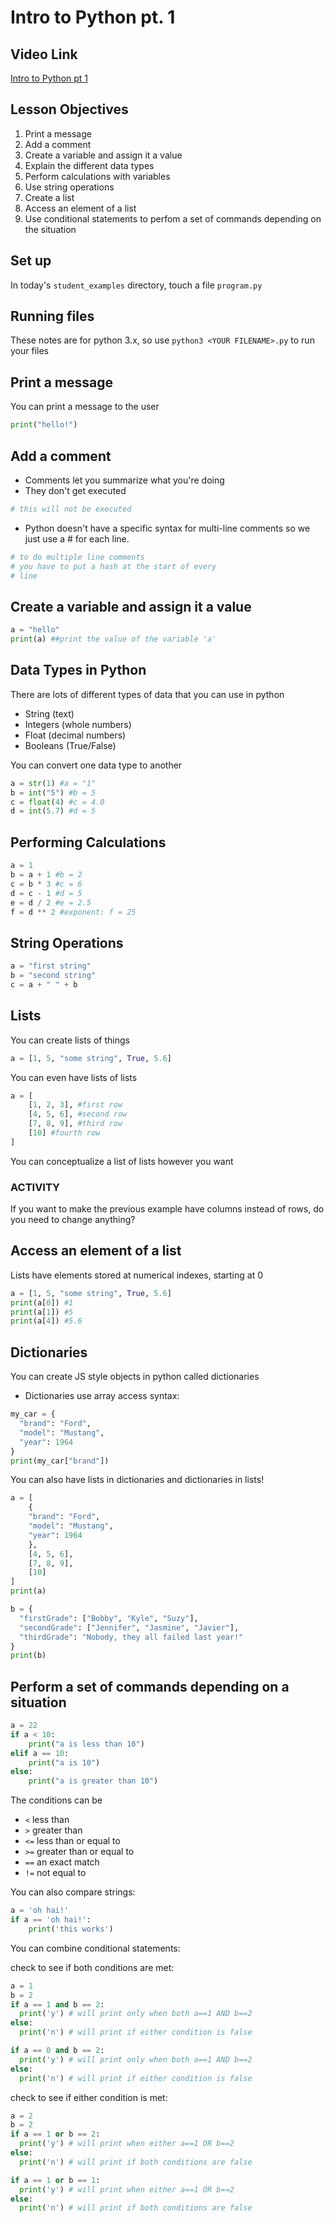 

# Intro to Python pt. 1

## Video Link

[Intro to Python pt 1](https://www.youtube.com/watch?v=h6vNf4_6ldc&list=PLdnONIhPScSQqXfMndCJRYWQl-0uApORf&index=19)

## Lesson Objectives

1. Print a message
1. Add a comment
1. Create a variable and assign it a value
1. Explain the different data types
1. Perform calculations with variables
1. Use string operations
1. Create a list
1. Access an element of a list
1. Use conditional statements to perfom a set of commands depending on the situation


## Set up

In today's `student_examples` directory, touch a file `program.py`


## Running files

These notes are for python 3.x, so use `python3 <YOUR FILENAME>.py` to run your files

## Print a message

You can print a message to the user

```python
print("hello!")
```

## Add a comment

- Comments let you summarize what you're doing
- They don't get executed

```python
# this will not be executed
```

- Python doesn't have a specific syntax for multi-line comments so we just use a # for each line.

```python
# to do multiple line comments
# you have to put a hash at the start of every
# line
```

## Create a variable and assign it a value

```python
a = "hello"
print(a) ##print the value of the variable 'a'
```

## Data Types in Python

There are lots of different types of data that you can use in python

- String (text)
- Integers (whole numbers)
- Float (decimal numbers)
- Booleans (True/False)

You can convert one data type to another

```python
a = str(1) #a = "1"
b = int("5") #b = 5
c = float(4) #c = 4.0
d = int(5.7) #d = 5
```

## Performing Calculations

```python
a = 1
b = a + 1 #b = 2
c = b * 3 #c = 6
d = c - 1 #d = 5
e = d / 2 #e = 2.5
f = d ** 2 #exponent: f = 25
```

## String Operations

```python
a = "first string"
b = "second string"
c = a + " " + b
```

## Lists

You can create lists of things

```python
a = [1, 5, "some string", True, 5.6]
```

You can even have lists of lists

```python
a = [
    [1, 2, 3], #first row
    [4, 5, 6], #second row
    [7, 8, 9], #third row
    [10] #fourth row
]
```

You can conceptualize a list of lists however you want

### ACTIVITY

If you want to make the previous example have columns instead of rows, do you need to change anything?

## Access an element of a list

Lists have elements stored at numerical indexes, starting at 0

```python
a = [1, 5, "some string", True, 5.6]
print(a[0]) #1
print(a[1]) #5
print(a[4]) #5.6
```

## Dictionaries

You can create JS style objects in python called dictionaries
- Dictionaries use array access syntax:

```python
my_car = {
  "brand": "Ford",
  "model": "Mustang",
  "year": 1964
}
print(my_car["brand"])
```

You can also have lists in dictionaries and dictionaries in lists!

```python
a = [
    {
    "brand": "Ford",
    "model": "Mustang",
    "year": 1964
    },
    [4, 5, 6],
    [7, 8, 9],
    [10]
]
print(a)

b = {
  "firstGrade": ["Bobby", "Kyle", "Suzy"],
  "secondGrade": ["Jennifer", "Jasmine", "Javier"],
  "thirdGrade": "Nobody, they all failed last year!"
}
print(b)
```

## Perform a set of commands depending on a situation

```python
a = 22
if a < 10:
    print("a is less than 10")
elif a == 10:
    print("a is 10")
else:
    print("a is greater than 10")
```

The conditions can be

- `<` less than
- `>` greater than
- `<=` less than or equal to
- `>=` greater than or equal to
- `==` an exact match
- `!=` not equal to

You can also compare strings:

```python
a = 'oh hai!'
if a == 'oh hai!':
    print('this works')
```

You can combine conditional statements:

check to see if both conditions are met:

```python
a = 1
b = 2
if a == 1 and b == 2:
  print('y') # will print only when both a==1 AND b==2
else:
  print('n') # will print if either condition is false

if a == 0 and b == 2:
  print('y') # will print only when both a==1 AND b==2
else:
  print('n') # will print if either condition is false
```

check to see if either condition is met:

```python
a = 2
b = 2
if a == 1 or b == 2:
  print('y') # will print when either a==1 OR b==2
else:
  print('n') # will print if both conditions are false

if a == 1 or b == 1:
  print('y') # will print when either a==1 OR b==2
else:
  print('n') # will print if both conditions are false
```
